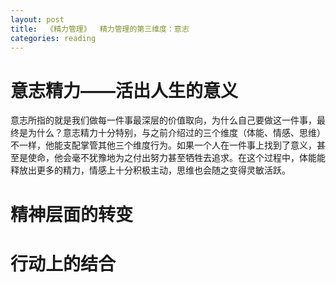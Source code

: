 ```yaml
---
layout: post
title:  《精力管理》  精力管理的第三维度：意志
categories: reading
---
```


# 意志精力——活出人生的意义

意志所指的就是我们做每一件事最深层的价值取向，为什么自己要做这一件事，最终是为什么？意志精力十分特别，与之前介绍过的三个维度（体能、情感、思维）不一样，他能支配掌管其他三个维度行为。如果一个人在一件事上找到了意义，甚至是使命，他会毫不犹豫地为之付出努力甚至牺牲去追求。在这个过程中，体能能释放出更多的精力，情感上十分积极主动，思维也会随之变得灵敏活跃。

# 精神层面的转变



# 行动上的结合
<!--stackedit_data:
eyJoaXN0b3J5IjpbNzYzODA3MTI0XX0=
-->